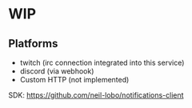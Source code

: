 # WIP

## Platforms

-   twitch (irc connection integrated into this service)
-   discord (via webhook)
-   Custom HTTP (not implemented)

SDK: https://github.com/neil-lobo/notifications-client

